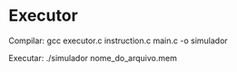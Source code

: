 # Executor

Compilar: 
gcc executor.c instruction.c main.c -o simulador

Executar:
./simulador nome_do_arquivo.mem
